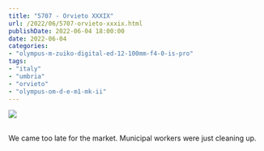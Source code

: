 ```yaml
---
title: "5707 - Orvieto XXXIX"
url: /2022/06/5707-orvieto-xxxix.html
publishDate: 2022-06-04 18:00:00
date: 2022-06-04
categories:
- "olympus-m-zuiko-digital-ed-12-100mm-f4-0-is-pro"
tags:
- "italy"
- "umbria"
- "orvieto"
- "olympus-om-d-e-m1-mk-ii"
---
```

<div class="container">
<div class="center"><a target="_blank" href="https://d25zfm9zpd7gm5.cloudfront.net/1200x1200/2019/20190905_131109_lr.jpg"><img class="webfeedsFeaturedVisual" src="https://d25zfm9zpd7gm5.cloudfront.net/0600x0600/2019/20190905_131109_lr.jpg" /></a></div>
</div>
<br />

We came too late for the market. Municipal workers were just
cleaning up.
